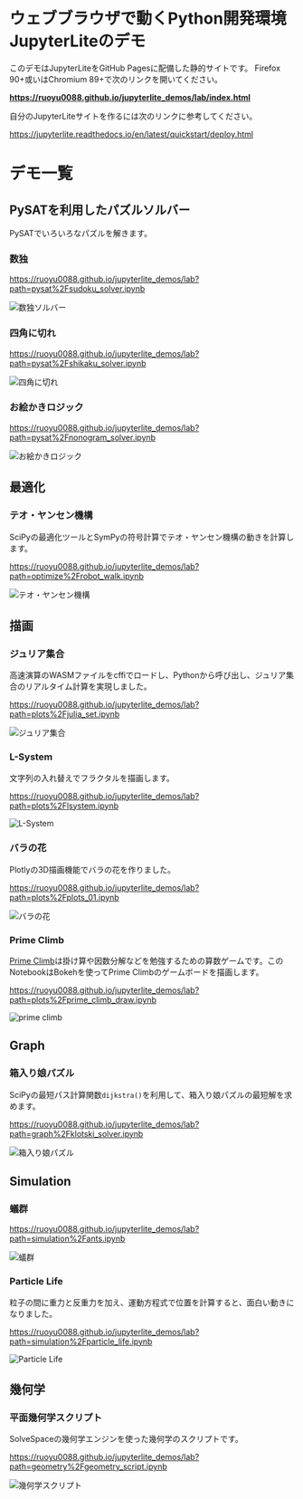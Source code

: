 # ウェブブラウザで動くPython開発環境JupyterLiteのデモ

このデモはJupyterLiteをGitHub Pagesに配備した静的サイトです。 Firefox 90+或いはChromium 89+で次のリンクを開いてください。

**https://ruoyu0088.github.io/jupyterlite_demos/lab/index.html**

自分のJupyterLiteサイトを作るには次のリンクに参考してください。

https://jupyterlite.readthedocs.io/en/latest/quickstart/deploy.html

# デモ一覧

## PySATを利用したパズルソルバー

PySATでいろいろなパズルを解きます。

### 数独

https://ruoyu0088.github.io/jupyterlite_demos/lab?path=pysat%2Fsudoku_solver.ipynb

![数独ソルバー](images/sudoku.png)

### 四角に切れ

https://ruoyu0088.github.io/jupyterlite_demos/lab?path=pysat%2Fshikaku_solver.ipynb

![四角に切れ](images/shikaku.png)

### お絵かきロジック

https://ruoyu0088.github.io/jupyterlite_demos/lab?path=pysat%2Fnonogram_solver.ipynb

![お絵かきロジック](images/nonogram.png)


## 最適化

### テオ・ヤンセン機構

SciPyの最適化ツールとSymPyの符号計算でテオ・ヤンセン機構の動きを計算します。

https://ruoyu0088.github.io/jupyterlite_demos/lab?path=optimize%2Frobot_walk.ipynb

![テオ・ヤンセン機構](images/linkage.png)

## 描画

### ジュリア集合

高速演算のWASMファイルをcffiでロードし、Pythonから呼び出し、ジュリア集合のリアルタイム計算を実現しました。

https://ruoyu0088.github.io/jupyterlite_demos/lab?path=plots%2Fjulia_set.ipynb

![ジュリア集合](images/julia.gif)

### L-System

文字列の入れ替えでフラクタルを描画します。

https://ruoyu0088.github.io/jupyterlite_demos/lab?path=plots%2Flsystem.ipynb

![L-System](images/lsystem.png)

### バラの花

Plotlyの3D描画機能でバラの花を作りました。

https://ruoyu0088.github.io/jupyterlite_demos/lab?path=plots%2Fplots_01.ipynb

![バラの花](images/rose.png)

### Prime Climb

[Prime Climb](https://mathforlove.com/games/prime-climb/)は掛け算や因数分解などを勉強するための算数ゲームです。このNotebookはBokehを使ってPrime Climbのゲームボードを描画します。

https://ruoyu0088.github.io/jupyterlite_demos/lab?path=plots%2Fprime_climb_draw.ipynb

![prime climb](images/prime_climb.png)

## Graph

### 箱入り娘パズル

SciPyの最短パス計算関数`dijkstra()`を利用して、箱入り娘パズルの最短解を求めます。

https://ruoyu0088.github.io/jupyterlite_demos/lab?path=graph%2Fklotski_solver.ipynb

![箱入り娘パズル](images/klotski.png)

## Simulation

### 蟻群

https://ruoyu0088.github.io/jupyterlite_demos/lab?path=simulation%2Fants.ipynb

![蟻群](images/ants.gif)

### Particle Life

粒子の間に重力と反重力を加え、運動方程式で位置を計算すると、面白い動きになりました。

https://ruoyu0088.github.io/jupyterlite_demos/lab?path=simulation%2Fparticle_life.ipynb

![Particle Life](images/particle_life.gif)

## 幾何学

### 平面幾何学スクリプト

SolveSpaceの幾何学エンジンを使った幾何学のスクリプトです。

https://ruoyu0088.github.io/jupyterlite_demos/lab?path=geometry%2Fgeometry_script.ipynb

![幾何学スクリプト](images/geometry_script.png)